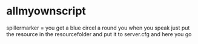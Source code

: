 # allmyownscript

spillermarker = you get a blue circel a round you when you speak just put the resource in the resourcefolder and put it to server.cfg and here you go
